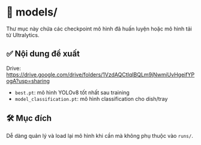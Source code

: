 # 📁 models/

Thư mục này chứa các checkpoint mô hình đã huấn luyện hoặc mô hình tải từ Ultralytics.

## ✅ Nội dung đề xuất

Drive:  https://drive.google.com/drive/folders/1VzdAQCtIqIBQLm9jNwmiUvHgeifYPogA?usp=sharing
- `best.pt`: mô hình YOLOv8 tốt nhất sau training
- `model_classification.pt`: mô hình classification cho dish/tray

## 🛠️ Mục đích

Dễ dàng quản lý và load lại mô hình khi cần mà không phụ thuộc vào `runs/`.
